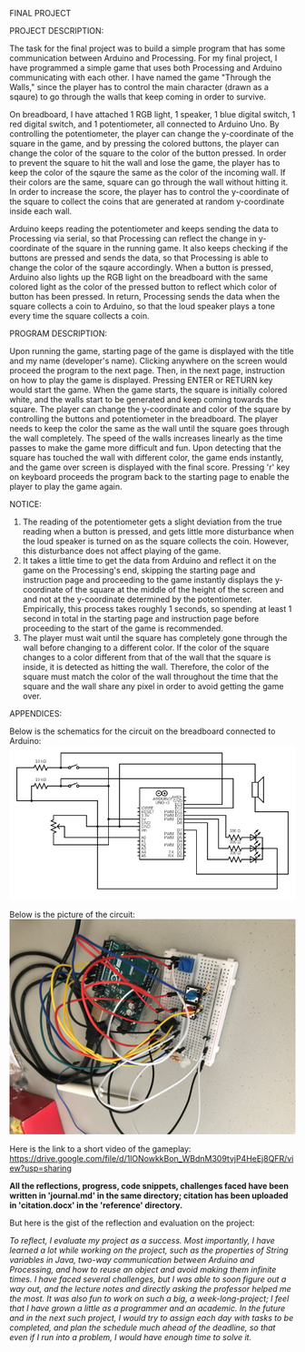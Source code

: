 FINAL PROJECT

PROJECT DESCRIPTION:

The task for the final project was to build a simple program that has some communication between Arduino and Processing.
For my final project, I have programmed a simple game that uses both Processing and Arduino communicating with each other.
I have named the game "Through the Walls," since the player has to control the main character (drawn as a sqaure) to go through the walls that keep coming in order to survive.

On breadboard, I have attached 1 RGB light, 1 speaker, 1 blue digital switch, 1 red digital switch, and 1 potentiometer, all connected to Arduino Uno. By controlling the potentiometer, the player can change the y-coordinate of the square in the game, and by pressing the colored buttons, the player can change the color of the square to the color of the button pressed. In order to prevent the square to hit the wall and lose the game, the player has to keep the color of the sqaure the same as the color of the incoming wall. If their colors are the same, square can go through the wall without hitting it. In order to increase the score, the player has to control the y-coordinate of the square to collect the coins that are generated at random y-coordinate inside each wall. 

Arduino keeps reading the potentiometer and keeps sending the data to Processing via serial, so that Processing can reflect the change in y-coordinate of the square in the running game. It also keeps checking if the buttons are pressed and sends the data, so that Processing is able to change the color of the sqaure accordingly. When a button is pressed, Arduino also lights up the RGB light on the breadboard with the same colored light as the color of the pressed button to reflect which color of button has been pressed. In return, Processing sends the data when the square collects a coin to Arduino, so that the loud speaker plays a tone every time the square collects a coin.


PROGRAM DESCRIPTION:

Upon running the game, starting page of the game is displayed with the title and my name (developer's name). Clicking anywhere on the screen would proceed the program to the next page. Then, in the next page, instruction on how to play the game is displayed. Pressing ENTER or RETURN key would start the game. When the game starts, the square is initially colored white, and the walls start to be generated and keep coming towards the square. The player can change the y-coordinate and color of the square by controlling the buttons and potentiometer in the breadboard. The player needs to keep the color the same as the wall until the square goes through the wall completely. The speed of the walls increases linearly as the time passes to make the game more difficult and fun. Upon detecting that the square has touched the wall with different color, the game ends instantly, and the game over screen is displayed with the final score. Pressing 'r' key on keyboard proceeds the program back to the starting page to enable the player to play the game again.


NOTICE:

1. The reading of the potentiometer gets a slight deviation from the true reading when a button is pressed, and gets little more disturbance when the loud speaker is turned on as the square collects the coin. However, this disturbance does not affect playing of the game.
2. It takes a little time to get the data from Arduino and reflect it on the game on the Processing's end, skipping the starting page and instruction page and proceeding to the game instantly displays the y-coordinate of the square at the middle of the height of the screen and and not at the y-coordinate determined by the potentiometer. Empirically, this process takes roughly 1 seconds, so spending at least 1 second in total in the starting page and instruction page before proceeding to the start of the game is recommended.
3. The player must wait until the square has completely gone through the wall before changing to a different color. If the color of the square changes to a color different from that of the wall that the square is inside, it is detected as hitting the wall. Therefore, the color of the square must match the color of the wall throughout the time that the square and the wall share any pixel in order to avoid getting the game over.


APPENDICES:

Below is the schematics for the circuit on the breadboard connected to Arduino:
![](https://github.com/MinseokKim0813/IntroToIM/blob/main/finalProject/reference/schematics.png?raw=true)

Below is the picture of the circuit:
![](https://github.com/MinseokKim0813/IntroToIM/blob/main/finalProject/reference/circuitPicture.jpg?raw=true)

Here is the link to a short video of the gameplay: https://drive.google.com/file/d/1lONowkkBon_WBdnM309tvjP4HeEj8QFR/view?usp=sharing



**All the reflections, progress, code snippets, challenges faced have been written in 'journal.md' in the same directory; citation has been uploaded in 'citation.docx' in the 'reference' directory.**

But here is the gist of the reflection and evaluation on the project:

*To reflect, I evaluate my project as a success. Most importantly, I have learned a lot while working on the project, such as the properties of String variables in Java, two-way communication between Arduino and Processing, and how to reuse an object and avoid making them infinite times. I have faced several challenges, but I was able to soon figure out a way out, and the lecture notes and directly asking the professor helped me the most. It was also fun to work on such a big, a week-long-project; I feel that I have grown a little as a programmer and an academic. In the future and in the next such project, I would try to assign each day with tasks to be completed, and plan the schedule much ahead of the deadline, so that even if I run into a problem, I would have enough time to solve it.*
